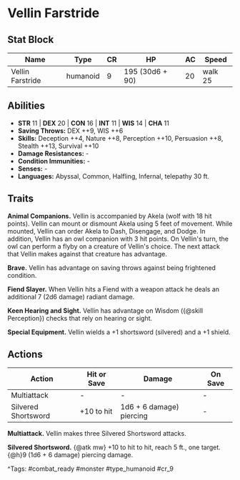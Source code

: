 # Vellin Farstride

## Stat Block

| Name | Type | CR | HP | AC | Speed |
|------|------|----|----|----|-------|
| Vellin Farstride | humanoid | 9 | 195 (30d6 + 90) | 20 | walk 25 |

## Abilities

- **STR** 11 | **DEX** 20 | **CON** 16 | **INT** 11 | **WIS** 14 | **CHA** 11
- **Saving Throws:** DEX ++9, WIS ++6  
- **Skills:** Deception ++4, Nature ++8, Perception ++10, Persuasion ++8, Stealth ++13, Survival ++10  
- **Damage Resistances:** -  
- **Condition Immunities:** -  
- **Senses:** -  
- **Languages:** Abyssal, Common, Halfling, Infernal, telepathy 30 ft.

## Traits

**Animal Companions.** Vellin is accompanied by Akela (wolf with 18 hit points). Vellin can mount or dismount Akela using 5 feet of movement. While mounted, Vellin can order Akela to Dash, Disengage, and Dodge. In addition, Vellin has an owl companion with 3 hit points. On Vellin's turn, the owl can perform a flyby on a creature of Vellin's choice. The next attack that Vellin makes against that creature has advantage.

**Brave.** Vellin has advantage on saving throws against being frightened condition.

**Fiend Slayer.** When Vellin hits a Fiend with a weapon attack he deals an additional 7 (2d6 damage) radiant damage.

**Keen Hearing and Sight.** Vellin has advantage on Wisdom ({@skill Perception}) checks that rely on hearing or sight.

**Special Equipment.** Vellin wields a +1 shortsword (silvered) and a +1 shield.


## Actions

| Action | Hit or Save | Damage | On Save |
|--------|--------------|--------|----------|
| Multiattack | - | - | - |
| Silvered Shortsword | +10 to hit | 1d6 + 6 damage) piercing | - |

**Multiattack.** Vellin makes three Silvered Shortsword attacks.

**Silvered Shortsword.** {@atk mw} +10 to hit to hit, reach 5 ft., one target. {@h}9 (1d6 + 6 damage) piercing damage.


^Tags: #combat_ready #monster #type_humanoid #cr_9